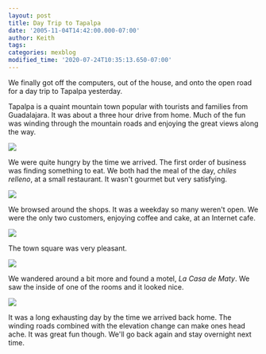 ```yaml
---
layout: post
title: Day Trip to Tapalpa
date: '2005-11-04T14:42:00.000-07:00'
author: Keith
tags:
categories: mexblog
modified_time: '2020-07-24T10:35:13.650-07:00'
---
```

We finally got off the computers, out of the house, and onto the open
road for a day trip to Tapalpa yesterday.

Tapalpa is a quaint mountain town popular with tourists and families
from Guadalajara. It was about a three hour drive from home. Much of the
fun was winding through the mountain roads and enjoying the great views
along the way.

[![]({{site.baseurl}}/assets/images/IMG_2814.jpg)]({{site.baseurl}}/assets/images/IMG_2814.jpg)

We were quite hungry by the time we arrived. The first order of business
was finding something to eat. We both had the meal of the day, *chiles
relleno*, at a small restaurant. It wasn't gourmet but very satisfying.

[![]({{site.baseurl}}/assets/images/IMG_2817.jpg)]({{site.baseurl}}/assets/images/IMG_2817.jpg)

We browsed around the shops. It was a weekday so many weren't open. We
were the only two customers, enjoying coffee and cake, at an Internet cafe.

[![]({{site.baseurl}}/assets/images/IMG_2820.jpg)]({{site.baseurl}}/assets/images/IMG_2820.jpg)

The town square was very pleasant.

[![]({{site.baseurl}}/assets/images/IMG_2818.jpg)]({{site.baseurl}}/assets/images/IMG_2818.jpg)

We wandered around a bit more and found a motel, *La Casa de Maty*. We
saw the inside of one of the rooms and it looked nice.

[![]({{site.baseurl}}/assets/images/IMG_2822.jpg)]({{site.baseurl}}/assets/images/IMG_2822.jpg)

It was a long exhausting day by the time we arrived back home. The
winding roads combined with the elevation change can make ones head
ache. It was great fun though. We'll go back again and stay overnight
next time.
